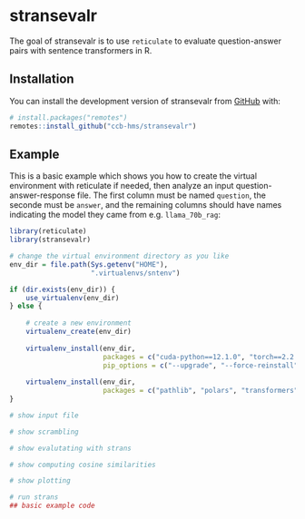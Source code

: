 
<!-- README.md is generated from README.Rmd. Please edit that file -->

# stransevalr

<!-- badges: start -->
<!-- badges: end -->

The goal of stransevalr is to use `reticulate` to evaluate
question-answer pairs with sentence transformers in R.

## Installation

You can install the development version of stransevalr from
[GitHub](https://github.com/) with:

``` r
# install.packages("remotes")
remotes::install_github("ccb-hms/stransevalr")
```

## Example

This is a basic example which shows you how to create the virtual
environment with reticulate if needed, then analyze an input
question-answer-response file. The first column must be named
`question`, the seconde must be `answer`, and the remaining columns
should have names indicating the model they came from
e.g. `llama_70b_rag`:

``` r
library(reticulate)
library(stransevalr)

# change the virtual environment directory as you like
env_dir = file.path(Sys.getenv("HOME"),
                    ".virtualenvs/sntenv") 

if (dir.exists(env_dir)) {
    use_virtualenv(env_dir)
} else {
    
    # create a new environment 
    virtualenv_create(env_dir)
    
    virtualenv_install(env_dir, 
                       packages = c("cuda-python==12.1.0", "torch==2.2.2"),
                       pip_options = c("--upgrade", "--force-reinstall"))
    
    virtualenv_install(env_dir, 
                       packages = c("pathlib", "polars", "transformers", "numpy", "sentence_transformers"))
}

# show input file

# show scrambling

# show evalutating with strans

# show computing cosine similarities

# show plotting

# run strans
## basic example code
```
